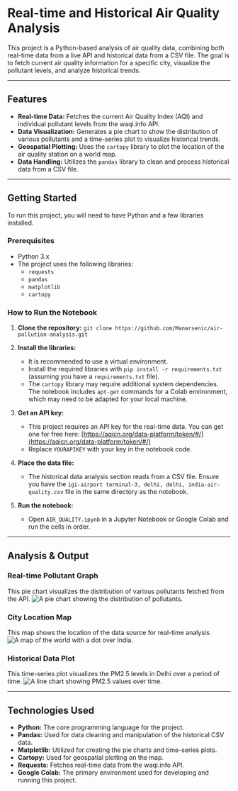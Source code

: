 # Real-time and Historical Air Quality Analysis

This project is a Python-based analysis of air quality data, combining both real-time data from a live API and historical data from a CSV file. The goal is to fetch current air quality information for a specific city, visualize the pollutant levels, and analyze historical trends.

---

## Features

* **Real-time Data:** Fetches the current Air Quality Index (AQI) and individual pollutant levels from the waqi.info API.
* **Data Visualization:** Generates a pie chart to show the distribution of various pollutants and a time-series plot to visualize historical trends.
* **Geospatial Plotting:** Uses the `cartopy` library to plot the location of the air quality station on a world map.
* **Data Handling:** Utilizes the `pandas` library to clean and process historical data from a CSV file.

---

## Getting Started

To run this project, you will need to have Python and a few libraries installed.

### Prerequisites
* Python 3.x
* The project uses the following libraries:
    * `requests`
    * `pandas`
    * `matplotlib`
    * `cartopy`

### How to Run the Notebook

1.  **Clone the repository:**
    `git clone https://github.com/Manarsenic/air-pollution-analysis.git`

2.  **Install the libraries:**
    * It is recommended to use a virtual environment.
    * Install the required libraries with `pip install -r requirements.txt` (assuming you have a `requirements.txt` file).
    * The `cartopy` library may require additional system dependencies. The notebook includes `apt-get` commands for a Colab environment, which may need to be adapted for your local machine.

3.  **Get an API key:**
    * This project requires an API key for the real-time data. You can get one for free here: [https://aqicn.org/data-platform/token/#/](https://aqicn.org/data-platform/token/#/)
    * Replace `YOURAPIKEY` with your key in the notebook code.

4.  **Place the data file:**
    * The historical data analysis section reads from a CSV file. Ensure you have the `igi-airport terminal-3, delhi, delhi, india-air-quality.csv` file in the same directory as the notebook.

5.  **Run the notebook:**
    * Open `AIR_QUALITY.ipynb` in a Jupyter Notebook or Google Colab and run the cells in order.

---

## Analysis & Output

### Real-time Pollutant Graph
This pie chart visualizes the distribution of various pollutants fetched from the API.
![A pie chart showing the distribution of pollutants.](https://i.ibb.co/C0600Wq/pollutant-pie-chart.png)

### City Location Map
This map shows the location of the data source for real-time analysis.
![A map of the world with a dot over India.](https://i.ibb.co/R3Qd508/city-location-map.png)

### Historical Data Plot
This time-series plot visualizes the PM2.5 levels in Delhi over a period of time.
![A line chart showing PM2.5 values over time.](https://i.ibb.co/y4L2q4Y/historical-data-plot.png)

---

## Technologies Used

* **Python:** The core programming language for the project.
* **Pandas:** Used for data cleaning and manipulation of the historical CSV data.
* **Matplotlib:** Utilized for creating the pie charts and time-series plots.
* **Cartopy:** Used for geospatial plotting on the map.
* **Requests:** Fetches real-time data from the waqi.info API.
* **Google Colab:** The primary environment used for developing and running this project.
